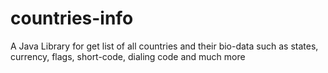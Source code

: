 # countries-info
A Java Library for get list of all countries and their bio-data such as states, currency, flags, short-code, dialing code and much more   
